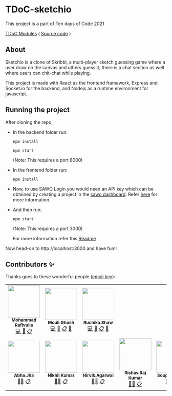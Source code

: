 # TDoC-sketchio
This project is a part of Ten days of Code 2021

[TDoC Modules](https://cybercitizen01.github.io/sketchio/) ( [Source code](docs/) )

## About
Sketchio is a clone of Skribbl, a multi-player sketch guessing game where a user draw on the canvas and others guess it, there is a chat section as well where users can chit-chat while playing.

This project is made with React as the frontend framework, Express and Socket.io for the backend, and Nodejs as a runtime environment for javascript.

## Running the project

After cloning the repo,
+ In the backend folder run:
  ```
  npm install
  ```
  ```
  npm start
  ```
  (Note: This requires a port 8000)
+ In the frontend folder run:
  ```
  npm install
  ```
+ Now, to use SAWO Login you would need an API key which can be obtained by creating a project in the [sawo dashboard](https://dev.sawolabs.com/). Refer [here](https://docs.sawolabs.com/sawo/quickguides/dashboard) for more information.
+ And then run:
  ```
  npm start
  ```
  (Note: This requires a port 3000)

  For more information refer this [Readme](frontend/README.md)

Now head-on to http://localhost:3000 and have fun!!

## Contributors ✨
Thanks goes to these wonderful people ([emoji key](https://allcontributors.org/docs/en/emoji-key)):

<table>
  <tr>
    <td align="center"><a href="https://github.com/CyberCitizen01"><img src="https://avatars.githubusercontent.com/CyberCitizen01?v=3?s=100" width="100px;" alt=""/><br /><sub><b>Mohammad Rafivulla</b></sub></a><br /><a href="https://github.com/CyberCitizen01/sketchio/commits?author=CyberCitizen01" title="Code">💻</a> <a href="#doc-CyberCitizen01" title="Documentation">📖</a> <a href="#eventOrganizing-CyberCitizen01" title="Event Organizers">📋</a></td>
    <td align="center"><a href="https://github.com/mouli-16"><img src="https://avatars.githubusercontent.com/mouli-16?v=3?s=100" width="100px;" alt=""/><br /><sub><b>Mouli Ghosh</b></sub></a><br /><a href="https://github.com/CyberCitizen01/sketchio/commits?author=mouli-16" title="Code">💻</a> <a href="#doc-mouli-16" title="Documentation">📖</a> <a href="#eventOrganizing-mouli-16" title="Event Organizers">📋</a> <a href="#design-mouli-16" title="Design">🎨</a></td>
    <td align="center"><a href="https://github.com/ruchikashaw"><img src="https://avatars.githubusercontent.com/ruchikashaw?v=3?s=100" width="100px;" alt=""/><br /><sub><b>Ruchika Shaw</b></sub></a><br /><a href="https://github.com/CyberCitizen01/sketchio/commits?author=ruchikashaw" title="Code">💻</a> <a href="#doc-ruchikashaw" title="Documentation">📖</a> <a href="#eventOrganizing-ruchikashaw" title="Event Organizers">📋</a> <a href="#design-ruchikashaw" title="Design">🎨</a></td>
  </tr>
  <tr>
    <td align="center"><a href="https://github.com/Abha2001"><img src="https://avatars2.githubusercontent.com/Abha2001?v=4?s=100" width="100px;" alt=""/><br /><sub><b>Abha Jha</b></sub></a><br /><a href="#mentoring-Abha2001" title="Mentoring">🧑‍🏫</a> <a href="#eventOrganizing-Abha2001" title="Event Organizers">📋</a></td>
    <td align="center"><a href="https://github.com/kumanik5661"><img src="https://avatars2.githubusercontent.com/kumanik5661?v=4?s=100" width="100px;" alt=""/><br /><sub><b>Nikhil Kumar</b></sub></a><br /><a href="#mentoring-kumanik5661" title="Mentoring">🧑‍🏫</a> <a href="#eventOrganizing-kumanik5661" title="Event Organizers">📋</a></td>
    <td align="center"><a href="https://github.com/nirvikagarwal"><img src="https://avatars2.githubusercontent.com/nirvikagarwal?v=4?s=100" width="100px;" alt=""/><br /><sub><b>Nirvik Agarwal</b></sub></a><br /><a href="#mentoring-nirvikagarwal" title="Mentoring">🧑‍🏫</a> <a href="#eventOrganizing-nirvikagarwal" title="Event Organizers">📋</a></td>
    <td align="center"><a href="https://github.com/rishav4101"><img src="https://avatars2.githubusercontent.com/rishav4101?v=4?s=100" width="100px;" alt=""/><br /><sub><b>Rishav Raj Kumar</b></sub></a><br /><a href="#mentoring-rishav4101" title="Mentoring">🧑‍🏫</a> <a href="#eventOrganizing-rishav4101" title="Event Organizers">📋</a></td>
    <td align="center"><a href="https://github.com/Soupaul"><img src="https://avatars2.githubusercontent.com/Soupaul?v=4?s=100" width="100px;" alt=""/><br /><sub><b>Souparno Paul</b></sub></a><br /><a href="#mentoring-Soupaul" title="Mentoring">🧑‍🏫</a> <a href="#eventOrganizing-Soupaul" title="Event Organizers">📋</a></td>
  </tr>
</table>

